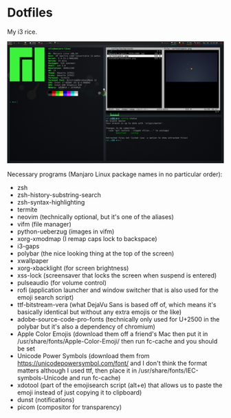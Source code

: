 # Dotfiles
My i3 rice.

![Screenshot](/screenshot.png)

Necessary programs (Manjaro Linux package names in no particular order):
 - zsh
 - zsh-history-substring-search
 - zsh-syntax-highlighting
 - termite
 - neovim (technically optional, but it's one of the aliases)
 - vifm (file manager)
 - python-ueberzug (images in vifm)
 - xorg-xmodmap (I remap caps lock to backspace)
 - i3-gaps
 - polybar (the nice looking thing at the top of the screen)
 - xwallpaper
 - xorg-xbacklight (for screen brightness)
 - xss-lock (screensaver that locks the screen when suspend is entered)
 - pulseaudio (for volume control)
 - rofi (application launcher and window switcher that is also used for the emoji search script)
 - ttf-bitstream-vera (what DejaVu Sans is based off of, which means it's basically identical but without any extra emojis or the like)
 - adobe-source-code-pro-fonts (technically only used for U+2500 in the polybar but it's also a dependency of chromium)
 - Apple Color Emojis (download them off a friend's Mac then put it in /usr/share/fonts/Apple-Color-Emoji/ then run fc-cache and you should be set
 - Unicode Power Symbols (download them from https://unicodepowersymbol.com/font/ and I don't think the format matters although I used ttf, then place it in /usr/share/fonts/IEC-symbols-Unicode and run fc-cache)
 - xdotool (part of the emojisearch script (alt+e) that allows us to paste the emoji instead of just copying it to clipboard)
 - dunst (notifications)
 - picom (compositor for transparency)
